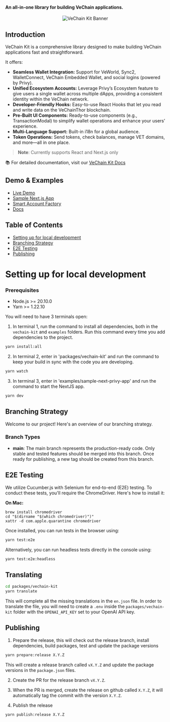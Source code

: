 #### An all-in-one library for building VeChain applications.

<div align="center">
    <img src="https://i.ibb.co/NgDN6XD3/kit-preview.png" alt="VeChain Kit Banner">
</div>

## Introduction

VeChain Kit is a comprehensive library designed to make building VeChain applications fast and straightforward.

It offers:

-   <b>Seamless Wallet Integration:</b> Support for VeWorld, Sync2, WalletConnect, VeChain Embedded Wallet, and social logins (powered by Privy).
-   <b>Unified Ecosystem Accounts:</b> Leverage Privy’s Ecosystem feature to give users a single wallet across multiple dApps, providing a consistent identity within the VeChain network.
-   <b>Developer-Friendly Hooks:</b> Easy-to-use React Hooks that let you read and write data on the VeChainThor blockchain.
-   <b>Pre-Built UI Components:</b> Ready-to-use components (e.g., TransactionModal) to simplify wallet operations and enhance your users’ experience.
-   <b>Multi-Language Support:</b> Built-in i18n for a global audience.
-   <b>Token Operations:</b> Send tokens, check balances, manage VET domains, and more—all in one place.

> **Note**: Currently supports React and Next.js only

📚 For detailed documentation, visit our [VeChain Kit Docs](https://docs.vechainkit.vechain.org/)

## Demo & Examples

-   [Live Demo](https://vechainkit.vechain.org/)
-   [Sample Next.js App](https://github.com/vechain/vechain-kit/tree/main/examples/next-template)
-   [Smart Account Factory](https://vechain.github.io/smart-accounts/)
-   [Docs](https://docs.vechainkit.vechain.org/)

## Table of Contents

-   [Setting up for local development](#setting-up-for-local-development)
-   [Branching Strategy](#branching-strategy)
-   [E2E Testing](#e2e-testing)
-   [Publishing](#publishing)

# Setting up for local development

### Prerequisites

-   Node.js >= 20.10.0
-   Yarn >= 1.22.10

You will need to have 3 terminals open:

1. In terminal 1, run the command to install all dependencies, both in the `vechain-kit` and `examples` folders. Run this command every time you add dependencies to the project.

```bash
yarn install:all
```

2. In terminal 2, enter in 'packages/vechain-kit' and run the command to keep your build in sync with the code you are developing.

```bash
yarn watch
```

3. In terminal 3, enter in 'examples/sample-next-privy-app' and run the command to start the NextJS app.

```bash
yarn dev
```

## Branching Strategy

Welcome to our project! Here's an overview of our branching strategy.

### Branch Types

-   **main**: The main branch represents the production-ready code. Only stable and tested features should be merged into
    this branch. Once ready for publishing, a new tag should be created from this branch.

## E2E Testing

We utilize Cucumber.js with Selenium for end-to-end (E2E) testing. To conduct these tests, you'll require the ChromeDriver. Here's how to install it:

**On Mac:**

```shell
brew install chromedriver
cd "$(dirname "$(which chromedriver)")"
xattr -d com.apple.quarantine chromedriver
```

Once installed, you can run tests in the browser using:

```bash
yarn test:e2e
```

Alternatively, you can run headless tests directly in the console using:

```bash
yarn test:e2e:headless
```

## Translating

```bash
cd packages/vechain-kit
yarn translate
```

This will complete all the missing translations in the `en.json` file.
In order to translate the file, you will need to create a `.env` inside the `packages/vechain-kit` folder with the `OPENAI_API_KEY` set to your OpenAI API key.

## Publishing

1. Prepare the release, this will check out the release branch, install dependencies, build packages, test and update the package versions

```bash
yarn prepare:release X.Y.Z
```

This will create a release branch called `vX.Y.Z` and update the package versions in the `package.json` files.

2. Create the PR for the release branch `vX.Y.Z`.

3. When the PR is merged, create the release on github called `X.Y.Z`, it will automatically tag the commit with the version `X.Y.Z`.

4. Publish the release

```bash
yarn publish:release X.Y.Z
```
